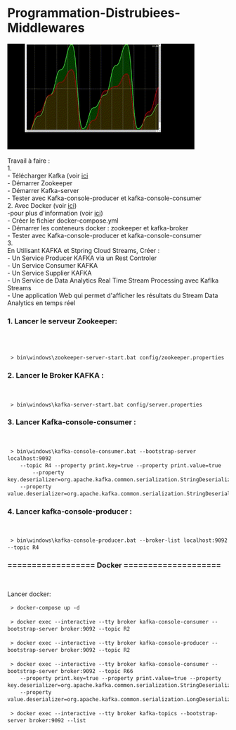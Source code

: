 # Programmation-Distrubiees-Middlewares

<img src="images/1.gif"><br>
<p>
Travail à faire :<br>
1. <br>
- Télécharger Kafka (voir <a href="https://kafka.apache.org/downloads">ici</a> <br>
- Démarrer Zookeeper<br>
- Démarrer Kafka-server<br>
- Tester avec Kafka-console-producer et kafka-console-consumer<br>
2. Avec Docker (voir <a href=" https://developer.confluent.io/quickstart/kafka-docker">ici</a>)<br>
 -pour plus d'information (voir <a href="https://www.youtube.com/watch?v=9O1Kuk2xXO8" >ici</a>)<br>
 - Créer le fichier docker-compose.yml<br>
 - Démarrer les conteneurs docker : zookeeper et kafka-broker<br>
 - Tester avec Kafka-console-producer et kafka-console-consumer<br>
3.<br> 
En Utilisant KAFKA et Stpring Cloud Streams, Créer :<br>
- Un Service Producer KAFKA via un Rest Controler<br>
- Un Service Consumer KAFKA<br>
- Un Service Supplier KAFKA<br>
- Un Service de Data Analytics Real Time Stream Processing avec Kaflka Streams<br>
- Une application Web qui permet d'afficher les résultats du Stream Data Analytics en temps réel<br>
</p>
<h3>1. Lancer le serveur Zookeeper:</h3><br><br>

	 > bin\windows\zookeeper-server-start.bat config/zookeeper.properties
<h3>2. Lancer le Broker KAFKA :</h3><br>

     > bin\windows\kafka-server-start.bat config/server.properties
<h3>3. Lancer Kafka-console-consumer :</h3><br>

     > bin\windows\kafka-console-consumer.bat --bootstrap-server localhost:9092
        --topic R4 --property print.key=true --property print.value=true
            --property key.deserializer=org.apache.kafka.common.serialization.StringDeserializer 
        --property value.deserializer=org.apache.kafka.common.serialization.StringDeserializer
<h3>4. Lancer kafka-console-producer :</h3><br>

     > bin\windows\kafka-console-producer.bat --broker-list localhost:9092 --topic R4
<h3>==================  Docker ====================</h3><br>

Lancer docker:

	 > docker-compose up -d

     > docker exec --interactive --tty broker kafka-console-consumer --bootstrap-server broker:9092 --topic R2

     > docker exec --interactive --tty broker kafka-console-producer --bootstrap-server broker:9092 --topic R2

     > docker exec --interactive --tty broker kafka-console-consumer --bootstrap-server broker:9092 --topic R66 
        --property print.key=true --property print.value=true --property key.deserializer=org.apache.kafka.common.serialization.StringDeserializer 
        --property value.deserializer=org.apache.kafka.common.serialization.LongDeserializer

     > docker exec --interactive --tty broker kafka-topics --bootstrap-server broker:9092 --list

